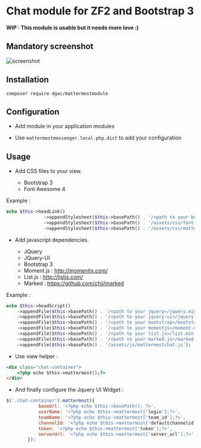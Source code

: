 # Chat module for ZF2 and Bootstrap 3

**WIP : This module is usable but it needs more love :)**

## Mandatory screenshot

![screenshot](https://raw.githubusercontent.com/DGAC/MattermostModule/master/mattermostmodule.png)

## Installation

```composer require dgac/mattermostmodule```

## Configuration

* Add module in your application modules

* Use ```mattermostmessenger.local.php.dist``` to add your configuration

## Usage

* Add CSS files to your view. 

  - Bootstrap 3
  - Font Awesome 4 

Example : 

```php
echo $this->headLink()
              ->appendStylesheet($this->basePath() . '/<path to your bootstrap>/bootstrap.min.css')
              ->appendStylesheet($this->basePath() . '/assets/css/font-awesome.min.css')
              ->appendStylesheet($this->basePath() . '/assets/css/mattermostchat.css');

```

* Add javascript dependencies. 

  - JQuery
  - JQuery-UI
  - Bootstrap 3
  - Moment.js : http://momentjs.com/
  - List.js : http://listjs.com/
  - Marked : https://github.com/chjj/marked

Example :

```php
echo $this->headScript()
    ->appendFile($this->basePath() . '/<path to your jquery>/jquery.min.js')
    ->appendFile($this->basePath() . '/<path to your jquery-ui>/jquery-ui.min.js')
    ->appendFile($this->basePath() . '/<path to your bootstrap>/bootstrap.min.js')
    ->appendFile($this->basePath() . '/<path to your momentjs>/moment.min.js')
    ->appendFile($this->basePath() . '/<path to your list.js>/list.min.js')
    ->appendFile($this->basePath() . '/<path to your marked.js>/marked.min.js')
    ->appendFile($this->basePath() . '/assets/js/mattermostchat.js');
```
 
* Use view helper :
```html
<div class="chat-container">
    <?php echo $this->mattermost();?>
</div>
```

* And finally configure the Jquery UI Widget :
```javascript
$('.chat-container').mattermost({
            baseUrl: '<?php echo $this->basePath(); ?>',
            userName: '<?php echo $this->mattermost['login'];?>',
            teamName: '<?php echo $this->mattermost['team_id'];?>',
            channelId: '<?php echo $this->mattermost['defaultchannelid'];?>',
            token: '<?php echo $this->mattermost['token'];?>',
            serverUrl: '<?php echo $this->mattermost['server_url'];?>'
        });
```
